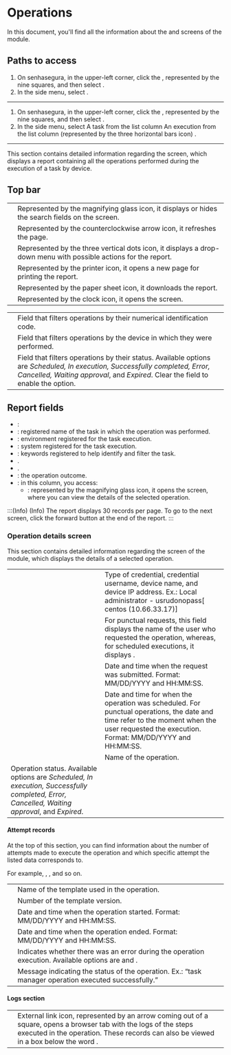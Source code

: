 # Operations 

In this document, you'll find all the information about the  and  screens of the  module.

## Paths to access
1. On senhasegura, in the upper-left corner, click the , represented by the nine squares, and then select .
2. In the side menu, select . 
---


1. On senhasegura, in the upper-left corner, click the , represented by the nine squares, and then select .
2. In the side menu, select   A task from the list  column  An execution from the list  column  (represented by the three horizontal bars icon) .

---


This section contains detailed information regarding the  screen, which displays a report containing all the operations performed during the execution of a task by device.

## Top bar

|  | |
|----|----|
|  | Represented by the magnifying glass icon, it displays or hides the search fields on the screen.|
| | Represented by the counterclockwise arrow icon, it refreshes the page.                                                      |
| | Represented by the three vertical dots icon, it displays a drop-down menu with possible actions for the report. |
| | Represented by the printer icon, it opens a new page for printing the report. |
|   | Represented by the paper sheet icon, it downloads the report.|
|  | Represented by the clock icon, it opens the  screen. |



| | |
|----|----|
|  | Field that filters operations by their numerical identification code.  |
|  | Field that filters operations by the device in which they were performed.|
|  | Field that filters operations by their status. Available options are *Scheduled, In execution, Successfully completed, Error, Cancelled, Waiting approval*, and *Expired*. Clear the field to enable the  option. |

## Report fields 
 
 - : 
 - : registered name of the task in which the operation was performed.
 - : environment registered for the task execution. 
 - : system registered for the task execution. 
 - : keywords registered to help identify and filter the task. 
 - .      
 - .
 - : the operation outcome.                                            
  - : in this column, you access:
     - : represented by the magnifying glass icon, it opens the  screen, where you can view the details of the selected operation. 

:::(Info) (Info)
The report displays 30 records per page. To go to the next screen, click the forward button at the end of the report.
:::

### Operation details screen

This section contains detailed information regarding the  screen of the  module, which displays the details of a selected operation.

|  | |
|----|----|
|  | Type of credential, credential username, device name, and device IP address. Ex.: Local administrator - usrudonopass[ centos (10.66.33.17)] |
| | For punctual requests, this field displays the name of the user who requested the operation, whereas, for scheduled executions, it displays . |
|    | Date and time when the request was submitted. Format: MM/DD/YYYY and HH:MM:SS. |
| | Date and time for when the operation was scheduled. For punctual operations, the date and time refer to the moment when the user requested the execution. Format: MM/DD/YYYY and HH:MM:SS. |
|       | Name of the operation.
 | Operation status. Available options are *Scheduled, In execution, Successfully completed, Error, Cancelled, Waiting approval*, and *Expired*. |

#### Attempt records

At the top of this section, you can find information about the number of attempts made to execute the operation and which specific attempt the listed data corresponds to.

For example, , , and so on.

|       |                                                                                    |
|----|----|
|   | Name of the template used in the operation. |
|    | Number of the template version. |
|  | Date and time when the operation started. Format: MM/DD/YYYY and  HH:MM:SS.  |
|  | Date and time when the operation ended. Format: MM/DD/YYYY and  HH:MM:SS. |
|  | Indicates whether there was an error during the operation execution. Available options are  and . |
|  | Message indicating the status of the operation. Ex.: “task manager operation executed successfully.” |

#### Logs section

|  |  |
|----|----|
|  | External link icon, represented by an arrow coming out of a square, opens a browser tab with the logs of the steps executed in the operation. These records can also be viewed in a box below the word . |